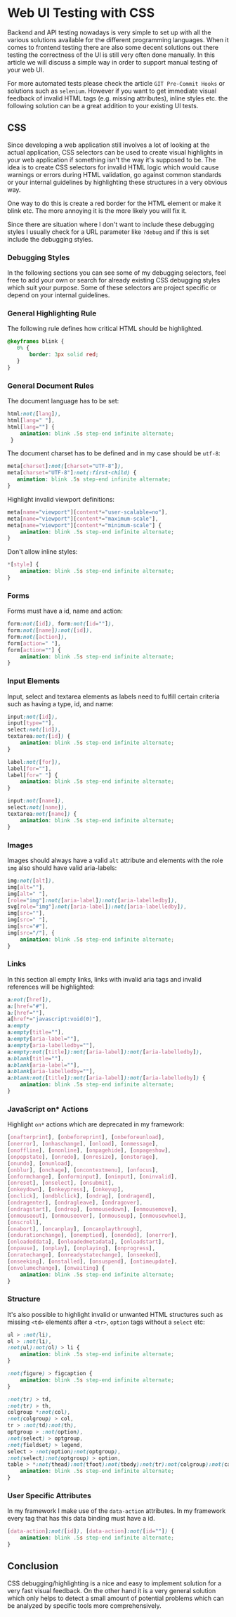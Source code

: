 # Web UI Testing with CSS

Backend and API testing nowadays is very simple to set up with all the various solutions available for the different programming languages. When it comes to frontend testing there are also some decent solutions out there testing the correctness of the UI is still very often done manually. In this article we will discuss a simple way in order to support manual testing of your web UI.

For more automated tests please check the article `GIT Pre-Commit Hooks` or solutions such as `selenium`. However if you want to get immediate visual feedback of invalid HTML tags (e.g. missing attributes), inline styles etc. the following solution can be a great addition to your existing UI tests.

## CSS

Since developing a web application still involves a lot of looking at the actual application, CSS selectors can be used to create visual highlights in your web application if something isn't the way it's supposed to be. The idea is to create CSS selectors for invalid HTML logic which would cause warnings or errors during HTML validation, go against common standards or your internal guidelines by highlighting these structures in a very obvious way.

One way to do this is create a red border for the HTML element or make it blink etc. The more annoying it is the more likely you will fix it.

Since there are situation where I don't want to include these debugging styles I usually check for a URL parameter like `?debug` and if this is set include the debugging styles.

### Debugging Styles

In the following sections you can see some of my debugging selectors, feel free to add your own or search for already existing CSS debugging styles which suit your purpose. Some of these selectors are project specific or depend on your internal guidelines.

### General Highlighting Rule

The following rule defines how critical HTML should be highlighted.

```css
@keyframes blink { 
   0% { 
       border: 3px solid red;
   } 
}
```

### General Document Rules

The document language has to be set:

```css
html:not([lang]),
html[lang=" "],
html[lang=""] { 
    animation: blink .5s step-end infinite alternate;
 }
```

The document charset has to be defined and in my case should be `utf-8`:

```css
meta[charset]:not([charset="UTF-8"]),
meta[charset="UTF-8"]:not(:first-child) {
   animation: blink .5s step-end infinite alternate;
}
```

Highlight invalid viewport definitions:

```css
meta[name="viewport"][content*="user-scalable=no"],  
meta[name="viewport"][content*="maximum-scale"],  
meta[name="viewport"][content*="minimum-scale"] {
    animation: blink .5s step-end infinite alternate;
} 
```

Don't allow inline styles:

```css
*[style] {
    animation: blink .5s step-end infinite alternate;
}
```

### Forms

Forms must have a id, name and action:

```css
form:not([id]), form:not([id=""]),
form:not([name]):not([id]),
form:not([action]),
form[action=" "],
form[action=""] {
    animation: blink .5s step-end infinite alternate;
}
```

### Input Elements

Input, select and textarea elements as labels need to fulfill certain criteria such as having a type, id, and name:

```css
input:not([id]),  
input[type=""], 
select:not([id]),  
textarea:not([id]) {
    animation: blink .5s step-end infinite alternate;
}

label:not([for]),
label[for=""],
label[for=" "] {
    animation: blink .5s step-end infinite alternate;
}

input:not([name]),  
select:not([name]),  
textarea:not([name]) {
    animation: blink .5s step-end infinite alternate;
}
```

### Images

Images should always have a valid `alt` attribute and elements with the role `img` also should have valid aria-labels:

```css
img:not([alt]), 
img[alt=""],
img[alt=" "],
[role="img"]:not([aria-label]):not([aria-labelledby]),
svg[role="img"]:not([aria-label]):not([aria-labelledby]),
img[src=""],
img[src=" "],
img[src="#"],
img[src="/"], {
    animation: blink .5s step-end infinite alternate;
} 
```

### Links

In this section all empty links, links with invalid aria tags and invalid references will be highlighted:

```css
a:not([href]),
a:[href="#"],  
a:[href=""],  
a[href*="javascript:void(0)"],
a:empty
a:empty[title=""],
a:empty[aria-label=""],
a:empty[aria-labelledby=""],
a:empty:not([title]):not([aria-label]):not([aria-labelledby]),
a:blank[title=""],
a:blank[aria-label=""],
a:blank[aria-labelledby=""],
a:blank:not([title]):not([aria-label]):not([aria-labelledby]) {
    animation: blink .5s step-end infinite alternate;
}
```

### JavaScript on* Actions

Highlight `on*` actions which are deprecated in my framework:

```css
[onafterprint], [onbeforeprint], [onbeforeunload],
[onerror], [onhaschange], [onload], [onmessage],
[onoffline], [ononline], [onpagehide], [onpageshow],
[onpopstate], [onredo], [onresize], [onstorage],
[onundo], [onunload],
[onblur], [onchage], [oncontextmenu], [onfocus],
[onformchange], [onforminput], [oninput], [oninvalid],
[onreset], [onselect], [onsubmit],
[onkeydown], [onkeypress], [onkeyup],
[onclick], [ondblclick], [ondrag], [ondragend],
[ondragenter], [ondragleave], [ondragover],
[ondragstart], [ondrop], [onmousedown], [onmousemove],
[onmouseout], [onmouseover], [onmouseup], [onmousewheel],
[onscroll],
[onabort], [oncanplay], [oncanplaythrough],
[ondurationchange], [onemptied], [onended], [onerror],
[onloadeddata], [onloadedmetadata], [onloadstart],
[onpause], [onplay], [onplaying], [onprogress],
[onratechange], [onreadystatechange], [onseeked],
[onseeking], [onstalled], [onsuspend], [ontimeupdate],
[onvolumechange], [onwaiting] {
    animation: blink .5s step-end infinite alternate;
}
```

### Structure

It's also possible to highlight invalid or unwanted HTML structures such as missing `<td>` elements after a `<tr>`, `option` tags without a `select` etc:

```css
ul > :not(li),
ol > :not(li),
:not(ul):not(ol) > li {
    animation: blink .5s step-end infinite alternate;
}

:not(figure) > figcaption {
    animation: blink .5s step-end infinite alternate;
}

:not(tr) > td,
:not(tr) > th,
colgroup *:not(col),
:not(colgroup) > col,
tr > :not(td):not(th),
optgroup > :not(option),
:not(select) > optgroup,
:not(fieldset) > legend,
select > :not(option):not(optgroup),
:not(select):not(optgroup) > option,
table > *:not(thead):not(tfoot):not(tbody):not(tr):not(colgroup):not(caption) {
    animation: blink .5s step-end infinite alternate;
}
```

### User Specific Attributes

In my framework I make use of the `data-action` attributes. In my framework every tag that has this data binding must have a id.

```css
[data-action]:not([id]), [data-action]:not([id=""]) {
    animation: blink .5s step-end infinite alternate;
}

```

## Conclusion

CSS debugging/highlighting is a nice and easy to implement solution for a very fast visual feedback. On the other hand it is a very general solution which only helps to detect a small amount of potential problems which can be analyzed by specific tools more comprehensively.
